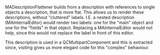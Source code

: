 MADescriptionFlattener  builds from a description with references to single objects a description, that is more flat. This allows us to render these descriptions, without "cluttered" labels. I.E. a nested description (MAInternalEditor) would render two labels: one for the "main" object and one for the "fields" in that object. Replacing a MAInternalEditor would not help, since this would not replace the label in front of this editor.

This description is used in a QCMultipartComponent and this is extracted since, visiting gives us more elegant code for this "complex" behaviour.
